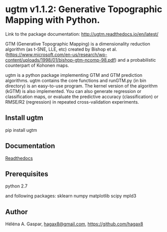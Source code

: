 # ugtm v1.1.2: Generative Topographic Mapping with Python.

Link to the package documentation: http://ugtm.readthedocs.io/en/latest/

GTM (Generative Topographic Mapping) is a dimensionality reduction algorithm (as t-SNE, LLE, etc) created by Bishop et al. (https://www.microsoft.com/en-us/research/wp-content/uploads/1998/01/bishop-gtm-ncomp-98.pdf) and a probabilistic counterpart of Kohonen maps.

ugtm is a python package implementing GTM and GTM prediction algorithms. ugtm contains the core functions and runGTM.py (in bin directory) is an easy-to-use program. The kernel version of the algorithm (kGTM) is also implemented. You can also generate regression or classification maps, or evaluate the predictive accuracy (classification) or RMSE/R2 (regression) in repeated cross-validation experiments.

## Install ugtm

pip install ugtm

## Documentation

[Readthedocs](http://ugtm.readthedocs.io/en/latest/)


## Prerequisites
python 2.7

and following packages:
sklearn
numpy 
matplotlib
scipy
mpld3


## Author

Héléna A. Gaspar, hagax8@gmail.com, https://github.com/hagax8


